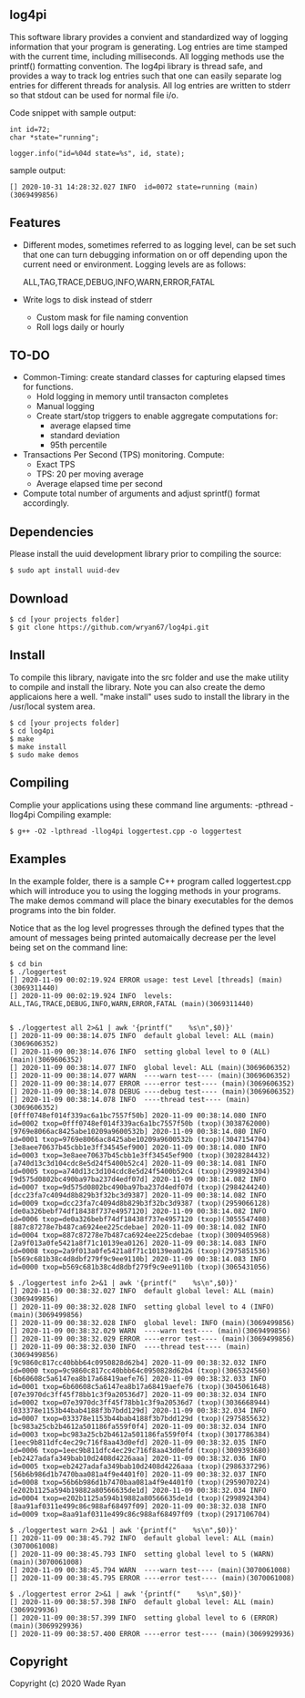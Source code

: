 log4pi
------

This software library provides a convient and standardized way of logging information that your program is generating. Log entries are time stamped with the current time, including milliseconds. All logging methods use the printf() formatting convention.  The log4pi library is thread safe, and provides a way to track log entries such that one can easily separate log entries for different threads for analysis.  All log entries are written to stderr so that stdout can be used for normal file i/o.  

Code snippet with sample output:

    int id=72;
    char *state="running";
    
    logger.info("id=%04d state=%s", id, state);
    
sample output:

    [] 2020-10-31 14:28:32.027 INFO  id=0072 state=running (main)(3069499856)
    
    
## Features

* Different modes, sometimes referred to as logging level, can be set such that one can turn debugging information on or off depending upon the current need or environment.  Logging levels are as follows:

    ALL,TAG,TRACE,DEBUG,INFO,WARN,ERROR,FATAL

* Write logs to disk instead of stderr
  * Custom mask for file naming convention
  * Roll logs daily or hourly

## TO-DO

* Common-Timing: create standard classes for capturing elapsed times for functions. 
  * Hold logging in memory until transacton completes
  * Manual logging
  * Create start/stop triggers to enable aggregate computations for:
    * average elapsed time
    * standard deviation
    * 95th percentile
* Transactions Per Second (TPS) monitoring.  Compute:
  * Exact TPS
  * TPS: 20 per moving average
  * Average elapsed time per second
* Compute total number of arguments and adjust sprintf() format accordingly.

## Dependencies
Please install the uuid development library prior to compiling the source:

    $ sudo apt install uuid-dev

## Download

    $ cd [your projects folder]
    $ git clone https://github.com/wryan67/log4pi.git

## Install
To compile this library, navigate into the src folder and use the make utility to compile and install the library.  Note you can also create the demo applicaions here a well.  "make install" uses sudo to install the library in the /usr/local system area.

    $ cd [your projects folder]
    $ cd log4pi
    $ make 
    $ make install
    $ sudo make demos

## Compiling
Complie your applications using these command line arguments: -pthread -llog4pi
Compiling example:

    $ g++ -O2 -lpthread -llog4pi loggertest.cpp -o loggertest


## Examples
In the example folder, there is a sample C++ program called loggertest.cpp which will introduce you to using the logging methods in your programs.  The make demos command will place the binary executables for the demos programs into the bin folder.

Notice that as the log level progresses through the defined types that the amount of messages being printed automaically decrease per the level being set on the command line:

    $ cd bin
    $ ./loggertest 
    [] 2020-11-09 00:02:19.924 ERROR usage: test Level [threads] (main)(3069311440)
    [] 2020-11-09 00:02:19.924 INFO  levels: ALL,TAG,TRACE,DEBUG,INFO,WARN,ERROR,FATAL (main)(3069311440)


    $ ./loggertest all 2>&1 | awk '{printf("    %s\n",$0)}'
    [] 2020-11-09 00:38:14.075 INFO  default global level: ALL (main)(3069606352)
    [] 2020-11-09 00:38:14.076 INFO  setting global level to 0 (ALL) (main)(3069606352)
    [] 2020-11-09 00:38:14.077 INFO  global level: ALL (main)(3069606352)
    [] 2020-11-09 00:38:14.077 WARN  ----warn test---- (main)(3069606352)
    [] 2020-11-09 00:38:14.077 ERROR ----error test---- (main)(3069606352)
    [] 2020-11-09 00:38:14.078 DEBUG ----debug test---- (main)(3069606352)
    [] 2020-11-09 00:38:14.078 INFO  ----thread test---- (main)(3069606352)
    [0fff0748ef014f339ac6a1bc7557f50b] 2020-11-09 00:38:14.080 INFO  id=0002 txop=0fff0748ef014f339ac6a1bc7557f50b (txop)(3038762000)
    [9769e8066ac8425abe10209a9600532b] 2020-11-09 00:38:14.080 INFO  id=0001 txop=9769e8066ac8425abe10209a9600532b (txop)(3047154704)
    [3e8aee70637b45cbb1e3ff34545ef900] 2020-11-09 00:38:14.080 INFO  id=0003 txop=3e8aee70637b45cbb1e3ff34545ef900 (txop)(3028284432)
    [a740d13c3d104cdc8e5d24f5400b52c4] 2020-11-09 00:38:14.081 INFO  id=0005 txop=a740d13c3d104cdc8e5d24f5400b52c4 (txop)(2998924304)
    [9d575d0802bc490ba97ba237d4edf07d] 2020-11-09 00:38:14.082 INFO  id=0007 txop=9d575d0802bc490ba97ba237d4edf07d (txop)(2984244240)
    [dcc23fa7c4094d8b829b3f32bc3d9387] 2020-11-09 00:38:14.082 INFO  id=0009 txop=dcc23fa7c4094d8b829b3f32bc3d9387 (txop)(2959066128)
    [de0a326bebf74df18438f737e4957120] 2020-11-09 00:38:14.082 INFO  id=0006 txop=de0a326bebf74df18438f737e4957120 (txop)(3055547408)
    [887c87278e7b487ca6924ee225cdebae] 2020-11-09 00:38:14.082 INFO  id=0004 txop=887c87278e7b487ca6924ee225cdebae (txop)(3009405968)
    [2a9f013a0fe5421a8f71c10139ea0126] 2020-11-09 00:38:14.083 INFO  id=0008 txop=2a9f013a0fe5421a8f71c10139ea0126 (txop)(2975851536)
    [b569c681b38c4d8dbf279f9c9ee9110b] 2020-11-09 00:38:14.083 INFO  id=0000 txop=b569c681b38c4d8dbf279f9c9ee9110b (txop)(3065431056)

    $ ./loggertest info 2>&1 | awk '{printf("    %s\n",$0)}'
    [] 2020-11-09 00:38:32.027 INFO  default global level: ALL (main)(3069499856)
    [] 2020-11-09 00:38:32.028 INFO  setting global level to 4 (INFO) (main)(3069499856)
    [] 2020-11-09 00:38:32.028 INFO  global level: INFO (main)(3069499856)
    [] 2020-11-09 00:38:32.029 WARN  ----warn test---- (main)(3069499856)
    [] 2020-11-09 00:38:32.029 ERROR ----error test---- (main)(3069499856)
    [] 2020-11-09 00:38:32.030 INFO  ----thread test---- (main)(3069499856)
    [9c9860c817cc40bbb64c0950828d62b4] 2020-11-09 00:38:32.032 INFO  id=0000 txop=9c9860c817cc40bbb64c0950828d62b4 (txop)(3065324560)
    [6b60608c5a6147ea8b17a68419aefe76] 2020-11-09 00:38:32.033 INFO  id=0001 txop=6b60608c5a6147ea8b17a68419aefe76 (txop)(3045061648)
    [07e3970dc3ff45f78bb1c3f9a20536d7] 2020-11-09 00:38:32.034 INFO  id=0002 txop=07e3970dc3ff45f78bb1c3f9a20536d7 (txop)(3036668944)
    [033378e1153b44bab4188f3b7bdd129d] 2020-11-09 00:38:32.034 INFO  id=0007 txop=033378e1153b44bab4188f3b7bdd129d (txop)(2975855632)
    [bc983a25cb2b4612a501186fa559f0f4] 2020-11-09 00:38:32.034 INFO  id=0003 txop=bc983a25cb2b4612a501186fa559f0f4 (txop)(3017786384)
    [1eec9b811dfc4ec29c716f8aa43d0efd] 2020-11-09 00:38:32.035 INFO  id=0006 txop=1eec9b811dfc4ec29c716f8aa43d0efd (txop)(3009393680)
    [eb2427adafa349bab10d2408d4226aaa] 2020-11-09 00:38:32.036 INFO  id=0005 txop=eb2427adafa349bab10d2408d4226aaa (txop)(2986337296)
    [56b6b986d1b7470baa081a4f9e4401f0] 2020-11-09 00:38:32.037 INFO  id=0008 txop=56b6b986d1b7470baa081a4f9e4401f0 (txop)(2959070224)
    [e202b1125a594b19882a80566635de1d] 2020-11-09 00:38:32.034 INFO  id=0004 txop=e202b1125a594b19882a80566635de1d (txop)(2998924304)
    [8aa91af0311e499c86c988af68497f09] 2020-11-09 00:38:32.038 INFO  id=0009 txop=8aa91af0311e499c86c988af68497f09 (txop)(2917106704)

    $ ./loggertest warn 2>&1 | awk '{printf("    %s\n",$0)}'
    [] 2020-11-09 00:38:45.792 INFO  default global level: ALL (main)(3070061008)
    [] 2020-11-09 00:38:45.793 INFO  setting global level to 5 (WARN) (main)(3070061008)
    [] 2020-11-09 00:38:45.794 WARN  ----warn test---- (main)(3070061008)
    [] 2020-11-09 00:38:45.795 ERROR ----error test---- (main)(3070061008)

    $ ./loggertest error 2>&1 | awk '{printf("    %s\n",$0)}'
    [] 2020-11-09 00:38:57.398 INFO  default global level: ALL (main)(3069929936)
    [] 2020-11-09 00:38:57.399 INFO  setting global level to 6 (ERROR) (main)(3069929936)
    [] 2020-11-09 00:38:57.400 ERROR ----error test---- (main)(3069929936)



## Copyright

Copyright (c) 2020 Wade Ryan
